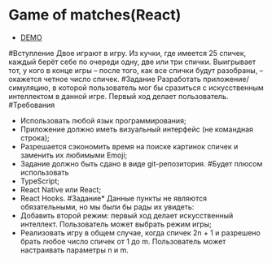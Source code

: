 # Game of matches(React)
- [DEMO](http://nub1a.github.io/game_of_matches)

#Вступление
Двое играют в игру. Из кучки, где имеется 25 спичек, каждый берёт себе по очереди одну, две или три спички. Выигрывает тот, у кого в конце игры – после того, как все спички будут разобраны, – окажется четное число спичек.
#Задание
Разработать приложение/симуляцию, в которой пользователь мог бы сразиться с искусственным интеллектом в данной игре. Первый ход делает пользователь.
#Требования
- Использовать любой язык программирования;
- Приложение должно иметь визуальный интерфейс (не командная строка);
- Разрешается сэкономить время на поиске картинок спичек и заменить их любимыми Emoji;
- Задание должно быть сдано в виде git-репозитория.
#Будет плюсом использовать
- TypeScript;
- React Native или React;
- React Hooks.
#Задание*
Данные пункты не являются обязательными, но мы были бы рады их увидеть:
- Добавить второй режим: первый ход делает искусственный интеллект. Пользователь может выбрать режим игры;
- Реализовать игру в общем случае, когда спичек  2n + 1  и разрешено брать любое число спичек от 1 до m. Пользователь может настраивать параметры n и m.
